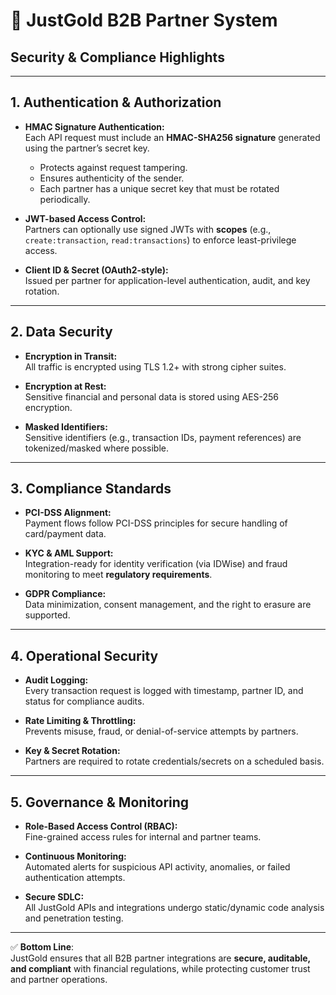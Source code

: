 # 🔐 JustGold B2B Partner System  
## Security & Compliance Highlights

---

## 1. Authentication & Authorization
- **HMAC Signature Authentication:**  
  Each API request must include an **HMAC-SHA256 signature** generated using the partner’s secret key.  
  - Protects against request tampering.  
  - Ensures authenticity of the sender.  
  - Each partner has a unique secret key that must be rotated periodically.  

- **JWT-based Access Control:**  
  Partners can optionally use signed JWTs with **scopes** (e.g., `create:transaction`, `read:transactions`) to enforce least-privilege access.  

- **Client ID & Secret (OAuth2-style):**  
  Issued per partner for application-level authentication, audit, and key rotation.  

---

## 2. Data Security
- **Encryption in Transit:**  
  All traffic is encrypted using TLS 1.2+ with strong cipher suites.  

- **Encryption at Rest:**  
  Sensitive financial and personal data is stored using AES-256 encryption.  

- **Masked Identifiers:**  
  Sensitive identifiers (e.g., transaction IDs, payment references) are tokenized/masked where possible.  

---

## 3. Compliance Standards
- **PCI-DSS Alignment:**  
  Payment flows follow PCI-DSS principles for secure handling of card/payment data.  

- **KYC & AML Support:**  
  Integration-ready for identity verification (via IDWise) and fraud monitoring to meet **regulatory requirements**.  

- **GDPR Compliance:**  
  Data minimization, consent management, and the right to erasure are supported.  

---

## 4. Operational Security
- **Audit Logging:**  
  Every transaction request is logged with timestamp, partner ID, and status for compliance audits.  

- **Rate Limiting & Throttling:**  
  Prevents misuse, fraud, or denial-of-service attempts by partners.  

- **Key & Secret Rotation:**  
  Partners are required to rotate credentials/secrets on a scheduled basis.  

---

## 5. Governance & Monitoring
- **Role-Based Access Control (RBAC):**  
  Fine-grained access rules for internal and partner teams.  

- **Continuous Monitoring:**  
  Automated alerts for suspicious API activity, anomalies, or failed authentication attempts.  

- **Secure SDLC:**  
  All JustGold APIs and integrations undergo static/dynamic code analysis and penetration testing.  

---

✅ **Bottom Line**:  
JustGold ensures that all B2B partner integrations are **secure, auditable, and compliant** with financial regulations, while protecting customer trust and partner operations.